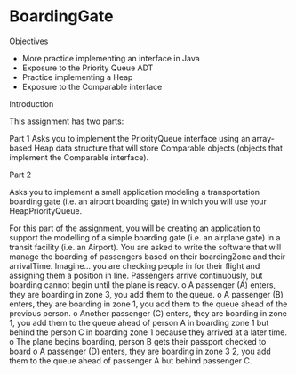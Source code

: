 # BoardingGate

Objectives
  * More practice implementing an interface in Java
  * Exposure to the Priority Queue ADT
  * Practice implementing a Heap
  * Exposure to the Comparable<E> interface

Introduction

  This assignment has two parts:

  Part 1 
  Asks you to implement the PriorityQueue interface using an array-based Heap data
  structure that will store Comparable objects (objects that implement the Comparable interface).


  Part 2
  
  Asks you to implement a small application modeling a transportation boarding gate (i.e. an
  airport boarding gate) in which you will use your HeapPriorityQueue.
  
  For this part of the assignment, you will be creating an application to support the modelling of a
  simple boarding gate (i.e. an airplane gate) in a transit facility (i.e. an Airport). You are asked to
  write the software that will manage the boarding of passengers based on their boardingZone
  and their arrivalTime.
  Imagine… you are checking people in for their flight and assigning them a position in line.
  Passengers arrive continuously, but boarding cannot begin until the plane is ready.
  o A passenger (A) enters, they are boarding in zone 3, you add them to the queue.
  o A passenger (B) enters, they are boarding in zone 1, you add them to the queue ahead of
  the previous person.
  o Another passenger (C) enters, they are boarding in zone 1, you add them to the queue
  ahead of person A in boarding zone 1 but behind the person C in boarding zone 1 because
  they arrived at a later time.
  o The plane begins boarding, person B gets their passport checked to board
  o A passenger (D) enters, they are boarding in zone 3 2, you add them to the queue ahead
  of passenger A but behind passenger C.
